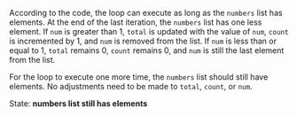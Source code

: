 According to the code, the loop can execute as long as the `numbers` list has elements. At the end of the last iteration, the `numbers` list has one less element. If `num` is greater than 1, `total` is updated with the value of `num`, `count` is incremented by 1, and `num` is removed from the list. If `num` is less than or equal to 1, `total` remains 0, `count` remains 0, and `num` is still the last element from the list. 

For the loop to execute one more time, the `numbers` list should still have elements. No adjustments need to be made to `total`, `count`, or `num`.

State: **numbers list still has elements**